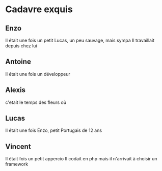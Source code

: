 # Cadavre exquis

## Enzo
Il était une fois un petit Lucas, un peu sauvage, mais sympa
Il travaillait depuis chez lui

## Antoine
Il était une fois un développeur

## Alexis
c'etait le temps des fleurs où
## Lucas

Il était une fois Enzo, petit Portugais de 12 ans

## Vincent

Il était fois un petit appercio
Il codait en php mais il n'arrivait à choisir un framework
